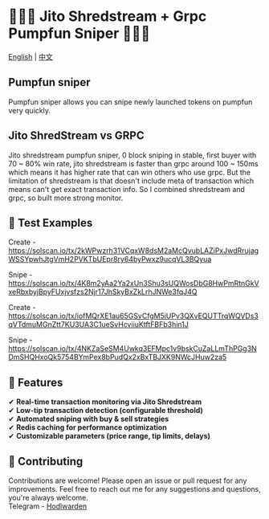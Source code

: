 # 🚀🚀🚀 Jito Shredstream + Grpc Pumpfun Sniper 🚀🚀🚀

[English](README.md) | [中文](README.zh-CN.md)

## Pumpfun sniper
Pumpfun sniper allows you can snipe newly launched tokens on pumpfun very quickly.
## Jito ShredStream vs GRPC
Jito shredstream pumpfun sniper, 0 block sniping in stable, first buyer with 70 ~ 80% win rate, jito shredstream is faster than grpc around 100 ~ 150ms which means it has higher rate that can win others who use grpc.
But the limitation of shredstream is that doesn't include meta of transaction which means can't get exact transaction info.
So I combined shredstream and grpc, so built more strong monitor.

## 🚧 Test Examples
Create - https://solscan.io/tx/2kWPwzrh31VCqxW8dsM2aMcQvubLAZiPxJwdRrujagWSSYpwhJtgVmH2PVKTbUEpr8ry64byPwxz9ucqVL3BQyua

Snipe - https://solscan.io/tx/4K8m2yAa2Ya2xUn3Shu3sUQWosDbG8HwPmRtnGkVxeRbxbyjBpyFUxjvsfzs2Njr17JhSkyBxZkLrhJNWe3fqJ4Q

Create - https://solscan.io/tx/iofMQrXE1au65GSvCfgM5iUPv3QXvEQUTTrqWQVDs3qVTdmuMGnZtt7KU3UA3C1ueSvHcviiuKtftFBFb3hin1J

Snipe - https://solscan.io/tx/4NKZaSeSM4Uwkq3EFMpc1v9bskCuZaLLmThPGg3NDmSHQHxoQk5754BYmPex8bPudQx2xBxTBJXK9NWcJHuw2za5

## 🚀 Features
✔ <b>Real-time transaction monitoring via Jito Shredstream</b>
<br>
✔ <b>Low-tip transaction detection (configurable threshold)</b>
<br>
✔ <b>Automated sniping with buy & sell strategies</b>
<br>
✔ <b>Redis caching for performance optimization</b>
<br>
✔ <b>Customizable parameters (price range, tip limits, delays)</b>
<br>

## 🤝 Contributing
Contributions are welcome! Please open an issue or pull request for any improvements.
Feel free to reach out me for any suggestions and questions, you're always welcome.
<br>
Telegram - [Hodlwarden](https://t.me/hodlwarden)
